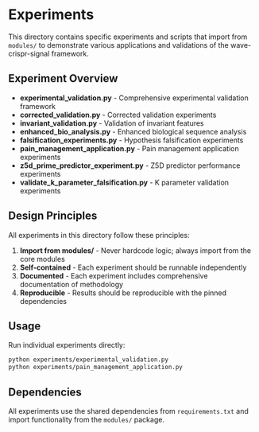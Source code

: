 # Experiments

This directory contains specific experiments and scripts that import from `modules/` to demonstrate various applications and validations of the wave-crispr-signal framework.

## Experiment Overview

- **experimental_validation.py** - Comprehensive experimental validation framework
- **corrected_validation.py** - Corrected validation experiments 
- **invariant_validation.py** - Validation of invariant features
- **enhanced_bio_analysis.py** - Enhanced biological sequence analysis
- **falsification_experiments.py** - Hypothesis falsification experiments
- **pain_management_application.py** - Pain management application experiments
- **z5d_prime_predictor_experiment.py** - Z5D predictor performance experiments
- **validate_k_parameter_falsification.py** - K parameter validation experiments

## Design Principles

All experiments in this directory follow these principles:

1. **Import from modules/** - Never hardcode logic; always import from the core modules
2. **Self-contained** - Each experiment should be runnable independently
3. **Documented** - Each experiment includes comprehensive documentation of methodology
4. **Reproducible** - Results should be reproducible with the pinned dependencies

## Usage

Run individual experiments directly:

```bash
python experiments/experimental_validation.py
python experiments/pain_management_application.py
```

## Dependencies

All experiments use the shared dependencies from `requirements.txt` and import functionality from the `modules/` package.